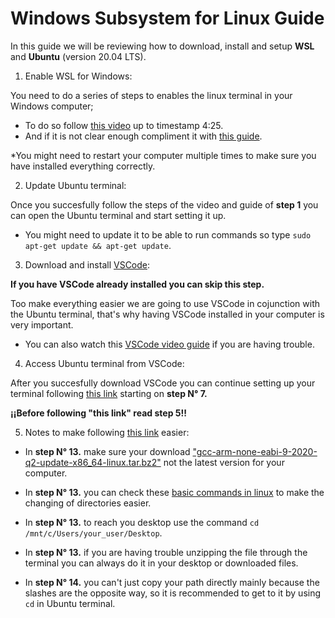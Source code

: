 # Windows Subsystem for Linux Guide

In this guide we will be reviewing how to download, install and setup
**WSL** and **Ubuntu** (version 20.04 LTS).

1. Enable WSL for Windows:

You need to do a series of steps to enables the linux terminal in your Windows computer;

- To do so follow [this video](https://www.youtube.com/watch?v=n-J9438Mv-s) up to timestamp 4:25.
- And if it is not clear enough compliment it with [this guide](https://www.windowscentral.com/install-windows-subsystem-linux-windows-10).

*You might need to restart your computer multiple times to make sure you
have installed everything correctly.

2. Update Ubuntu terminal: 

Once you succesfully follow the steps of the video and guide of **step 1**
you can open the Ubuntu terminal and start setting it up.

- You might need to update it to be able to run commands so type
`sudo apt-get update && apt-get update`.

3. Download and install [VSCode](https://code.visualstudio.com/download):

**If you have VSCode already installed you can skip this step.**

Too make everything easier we are going to use VSCode in cojunction with
the Ubuntu terminal, that's why having VSCode installed in your computer
is very important.
- You can also watch this [VSCode video guide](https://code.visualstudio.com/learn/get-started/basics) if you are having trouble.

4. Access Ubuntu terminal from VSCode:

After you succesfully download VSCode you can continue setting up your 
terminal following [this link](https://gitlab.com/aruw/controls/taproot/-/wikis/Windows-WSL-Setup)
starting on **step N° 7.**

**¡¡Before following "this link" read step 5!!**

5. Notes to make following [this link](https://gitlab.com/aruw/controls/taproot/-/wikis/Windows-WSL-Setup) easier:

- In **step N° 13.** make sure your download ["gcc-arm-none-eabi-9-2020-q2-update-x86_64-linux.tar.bz2"](https://developer.arm.com/-/media/Files/downloads/gnu-rm/10-2020q2/gcc-arm-none-eabi-10-2020-q2-preview-x86_64-linux.tar.bz2?revision=d78e0fa5-cb1e-47d6-84ce-88f3139deee9&hash=9FA7B58CA538BE61178E11BC0C294667F0AC3A66) not the latest version for your computer.

- In **step N° 13.** you can check these [basic commands in linux](https://www.hostinger.com/tutorials/linux-commands) to make the changing of directories easier.

- In **step N° 13.** to reach you desktop use the command `cd /mnt/c/Users/your_user/Desktop`.

- In **step N° 13.** if you are having trouble unzipping the file through the terminal you can always do it in your desktop or downloaded files.

- In **step N° 14.** you can't just copy your path directly mainly because the slashes are the opposite way, so it is recommended to get to it by using `cd` in Ubuntu terminal.
